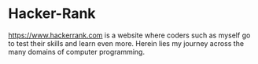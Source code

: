# Hacker-Rank
https://www.hackerrank.com is a website where coders such as myself go to test their skills and learn even more. Herein lies my journey across the many domains of computer programming.
